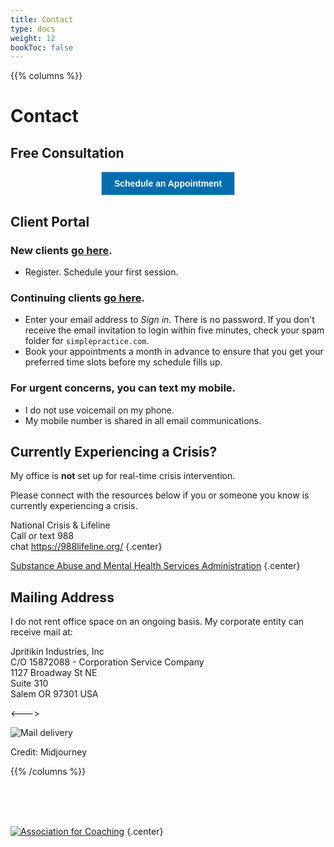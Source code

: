 ```yaml
---
title: Contact
type: docs
weight: 12
bookToc: false
---
```


{{% columns %}}

# Contact

## Free Consultation

<center>
<!-- ScheduleOnce button START -->
<button id="SOIBTN_jpintro" style="background: #006DAF; color: #ffffff; padding: 10px 20px; border: 1px solid #c8c8c8; font: bold 14px Arial; cursor: pointer;" data-height="580" data-psz="00" data-so-page="jpintro" data-delay="1">Schedule an Appointment</button>
<script type="text/javascript" src="https://cdn.oncehub.com/mergedjs/so.js"></script>
<!-- ScheduleOnce button END -->
</center>

## Client Portal

### New clients [go here](https://joshua-pritikin.clientsecure.me/request/service).
  - Register. Schedule your first session.
### Continuing clients [go here](https://joshua-pritikin.clientsecure.me/sign-in).
  - Enter your email address to *Sign in*. There is no password. If you don't receive the email invitation to login within five minutes, check your spam folder for `simplepractice.com`.
  - Book your appointments a month in advance to ensure that you get your preferred time slots before my schedule fills up.

### For urgent concerns, you can **text** my mobile.
- I do not use voicemail on my phone.
- My mobile number is shared in all email communications.

## Currently Experiencing a Crisis?

My office is **not** set up for real-time crisis intervention.

Please connect with the resources below if you or someone you know is currently experiencing a crisis.

National Crisis & Lifeline    
Call or text 988    
chat https://988lifeline.org/
{.center}

[Substance Abuse and Mental Health Services Administration](https://www.samhsa.gov/find-support/in-crisis)
{.center}

## Mailing Address

I do not rent office space on an ongoing basis. My corporate entity can receive mail at:

Jpritikin Industries, Inc  
C/O 15872088 - Corporation Service Company  
1127 Broadway St NE  
Suite 310  
Salem OR 97301 USA

<--->

![Mail delivery](mail-delivery.webp)

Credit: Midjourney

{{% /columns %}}

<br/>
<br/>
<br/>

[![Association for Coaching](/images/ac.webp)](https://www.associationforcoaching.com)
{.center}
